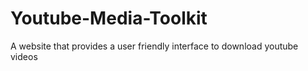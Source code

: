 # Youtube-Media-Toolkit
A website that provides a user friendly interface to download youtube videos 
